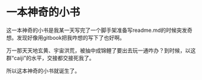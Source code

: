 # 一本神奇的小书

这一本神奇的小书是我某一天写完了一个脚手架准备写readme.md的时候突发奇想。发现好像用gitbook把我咋想的写下了也好啊。

万一那天天地玄黄、宇宙洪荒，被抽中成锦鲤了要出去玩一通咋办？到时候，以这群“caiji”的水平，交接都交接死我了。

所以这本神奇的小书就诞生了。

